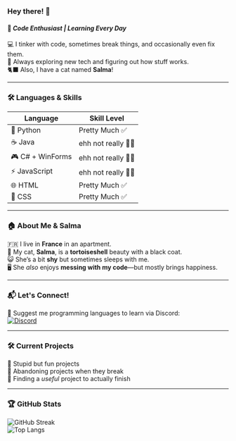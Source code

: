 ### **Hey there! 👋**  
#### 🚀 *Code Enthusiast | Learning Every Day*  

💻 I tinker with code, sometimes break things, and occasionally even fix them.  
🎯 Always exploring new tech and figuring out how stuff works.  
🐈‍⬛ Also, I have a cat named **Salma**!  

---

### 🛠️ **Languages & Skills**  

| Language | Skill Level |
|----------|------------|
| 🐍 Python | Pretty Much ✅ |
| ☕ Java | ehh not really 🤷‍♂️ |
| 🎮 C# + WinForms | ehh not really 🤷‍♂️ |
| ⚡ JavaScript | ehh not really 🤷‍♂️ |
| 🌐 HTML | Pretty Much ✅ |
| 🎨 CSS | Pretty Much ✅ |

---

### 🏠 **About Me & Salma**  
🇫🇷 I live in **France** in an apartment.  
🐾 My cat, **Salma**, is a **tortoiseshell** beauty with a black coat.  
😺 She’s a bit **shy** but sometimes sleeps with me.  
🖥️ She *also* enjoys **messing with my code**—but mostly brings happiness.  

---

### 📬 **Let's Connect!**  
💬 Suggest me programming languages to learn via Discord:  
[![Discord](https://img.shields.io/badge/Discord-lampyt-%235865F2?logo=discord&logoColor=white)](https://discord.com/users/1056952213056004118)  

---

### 🛠️ **Current Projects**  
🔹 Stupid but fun projects  
🔹 Abandoning projects when they break  
🔹 Finding a *useful* project to actually finish  

---

### 🏆 **GitHub Stats**  
![GitHub Streak](https://github-readme-streak-stats.herokuapp.com/?user=6em-dev&theme=radical)  
![Top Langs](https://github-readme-stats.vercel.app/api/top-langs/?username=6em-dev&layout=compact&theme=radical)  
